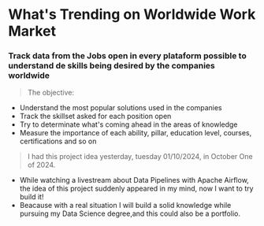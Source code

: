 # What's Trending on Worldwide Work Market

### Track data from the Jobs open in every plataform possible to understand de skills being desired by the companies worldwide
> The objective:

- Understand the most popular solutions used in the companies
- Track the skillset asked for each position open
- Try to determinate what's coming ahead in the areas of knowledge
- Measure the importance of each ability, pillar, education level, courses, certifications and so on

> I had this project idea yesterday, tuesday 01/10/2024, in October One of 2024.
- While watching a livestream about Data Pipelines with Apache Airflow, the idea of this project suddenly appeared in my mind, now I want to try build it!
- Beacause with a real situation I will build a solid knowledge while pursuing my Data Science degree,and this could also be a portfolio.

